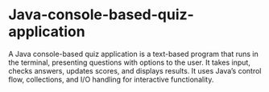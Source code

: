 # Java-console-based-quiz-application
A Java console-based quiz application is a text-based program that runs in the terminal, presenting questions with options to the user. It takes input, checks answers, updates scores, and displays results. It uses Java’s control flow, collections, and I/O handling for interactive functionality.

